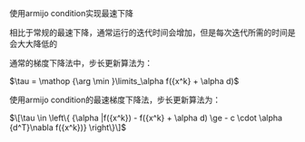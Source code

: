 使用armijo condition实现最速下降

相比于常规的最速下降，通常运行的迭代时间会增加，但是每次迭代所需的时间是会大大降低的

通常的梯度下降法中，步长更新算法为：

$\tau  = \mathop {\arg \min }\limits_\alpha  f({x^k} + \alpha d)$

使用armijo condition的最速梯度下降法，步长更新算法为：

$\[\tau  \in \left\{ {\alpha |f({x^k}) - f({x^k} + \alpha d) \ge  - c \cdot \alpha {d^T}\nabla f({x^k})} \right\}\]$
